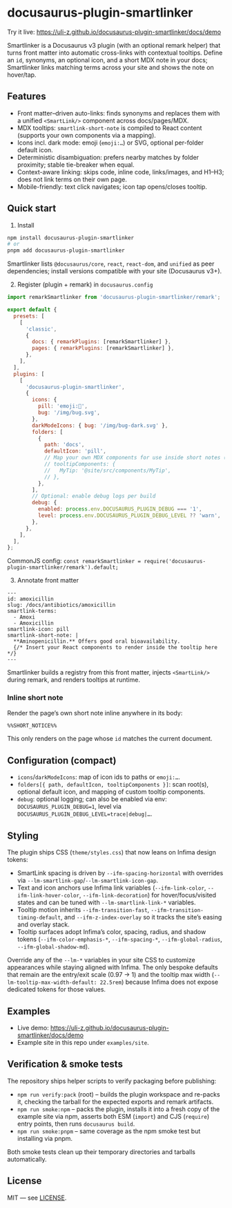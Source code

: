 # docusaurus-plugin-smartlinker

Try it live: https://uli-z.github.io/docusaurus-plugin-smartlinker/docs/demo

Smartlinker is a Docusaurus v3 plugin (with an optional remark helper) that turns front matter into automatic cross-links with contextual tooltips. Define an `id`, synonyms, an optional icon, and a short MDX note in your docs; Smartlinker links matching terms across your site and shows the note on hover/tap.

## Features

- Front matter–driven auto-links: finds synonyms and replaces them with a unified `<SmartLink/>` component across docs/pages/MDX.
- MDX tooltips: `smartlink-short-note` is compiled to React content (supports your own components via a mapping).
- Icons incl. dark mode: emoji (`emoji:…`) or SVG, optional per-folder default icon.
- Deterministic disambiguation: prefers nearby matches by folder proximity; stable tie-breaker when equal.
- Context-aware linking: skips code, inline code, links/images, and H1–H3; does not link terms on their own page.
- Mobile-friendly: text click navigates; icon tap opens/closes tooltip.

## Quick start

1) Install

```bash
npm install docusaurus-plugin-smartlinker
# or
pnpm add docusaurus-plugin-smartlinker
```

Smartlinker lists `@docusaurus/core`, `react`, `react-dom`, and `unified` as peer dependencies; install versions compatible with your site (Docusaurus v3+).

2) Register (plugin + remark) in `docusaurus.config`

```js
import remarkSmartlinker from 'docusaurus-plugin-smartlinker/remark';

export default {
  presets: [
    [
      'classic',
      {
        docs: { remarkPlugins: [remarkSmartlinker] },
        pages: { remarkPlugins: [remarkSmartlinker] },
      },
    ],
  ],
  plugins: [
    [
      'docusaurus-plugin-smartlinker',
      {
        icons: {
          pill: 'emoji:💊',
          bug: '/img/bug.svg',
        },
        darkModeIcons: { bug: '/img/bug-dark.svg' },
        folders: [
          {
            path: 'docs',
            defaultIcon: 'pill',
            // Map your own MDX components for use inside short notes (tooltips)
            // tooltipComponents: {
            //   MyTip: '@site/src/components/MyTip',
            // },
          },
        ],
        // Optional: enable debug logs per build
        debug: {
          enabled: process.env.DOCUSAURUS_PLUGIN_DEBUG === '1',
          level: process.env.DOCUSAURUS_PLUGIN_DEBUG_LEVEL ?? 'warn',
        },
      },
    ],
  ],
};
```

CommonJS config: `const remarkSmartlinker = require('docusaurus-plugin-smartlinker/remark').default;`

3) Annotate front matter

```mdx
---
id: amoxicillin
slug: /docs/antibiotics/amoxicillin
smartlink-terms:
  - Amoxi
  - Amoxicillin
smartlink-icon: pill
smartlink-short-note: |
  **Aminopenicillin.** Offers good oral bioavailability.
  {/* Insert your React components to render inside the tooltip here */}
---
```

Smartlinker builds a registry from this front matter, injects `<SmartLink/>` during remark, and renders tooltips at runtime.

### Inline short note

Render the page’s own short note inline anywhere in its body:

```md
%%SHORT_NOTICE%%
```

This only renders on the page whose `id` matches the current document.

## Configuration (compact)

- `icons`/`darkModeIcons`: map of icon ids to paths or `emoji:…`.
- `folders[{ path, defaultIcon, tooltipComponents }]`: scan root(s), optional default icon, and mapping of custom tooltip components.
- `debug`: optional logging; can also be enabled via env: `DOCUSAURUS_PLUGIN_DEBUG=1`, level via `DOCUSAURUS_PLUGIN_DEBUG_LEVEL=trace|debug|…`.

## Styling

The plugin ships CSS (`theme/styles.css`) that now leans on Infima design tokens:

- SmartLink spacing is driven by `--ifm-spacing-horizontal` with overrides via `--lm-smartlink-gap`/`--lm-smartlink-icon-gap`.
- Text and icon anchors use Infima link variables (`--ifm-link-color`, `--ifm-link-hover-color`, `--ifm-link-decoration`) for hover/focus/visited states and can be tuned with `--lm-smartlink-link-*` variables.
- Tooltip motion inherits `--ifm-transition-fast`, `--ifm-transition-timing-default`, and `--ifm-z-index-overlay` so it tracks the site’s easing and overlay stack.
- Tooltip surfaces adopt Infima’s color, spacing, radius, and shadow tokens (`--ifm-color-emphasis-*`, `--ifm-spacing-*`, `--ifm-global-radius`, `--ifm-global-shadow-md`).

Override any of the `--lm-*` variables in your site CSS to customize appearances while staying aligned with Infima. The only bespoke defaults that remain are the entry/exit scale (0.97 → 1) and the tooltip max width (`--lm-tooltip-max-width-default: 22.5rem`) because Infima does not expose dedicated tokens for those values.

## Examples

- Live demo: https://uli-z.github.io/docusaurus-plugin-smartlinker/docs/demo
- Example site in this repo under `examples/site`.

## Verification & smoke tests

The repository ships helper scripts to verify packaging before publishing:

- `npm run verify:pack` (root) – builds the plugin workspace and re-packs it, checking the tarball for the expected exports and remark artifacts.
- `npm run smoke:npm` – packs the plugin, installs it into a fresh copy of the example site via npm, asserts both ESM (`import`) and CJS (`require`) entry points, then runs `docusaurus build`.
- `npm run smoke:pnpm` – same coverage as the npm smoke test but installing via pnpm.

Both smoke tests clean up their temporary directories and tarballs automatically.

## License

MIT — see [LICENSE](./LICENSE).
